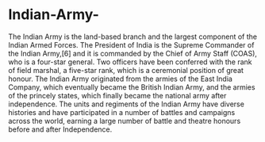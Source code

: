 # Indian-Army-
The Indian Army is the land-based branch and the largest component of the Indian Armed Forces. The President of India is the Supreme Commander of the Indian Army,[6] and it is commanded by the Chief of Army Staff (COAS), who is a four-star general. Two officers have been conferred with the rank of field marshal, a five-star rank, which is a ceremonial position of great honour. The Indian Army originated from the armies of the East India Company, which eventually became the British Indian Army, and the armies of the princely states, which finally became the national army after independence. The units and regiments of the Indian Army have diverse histories and have participated in a number of battles and campaigns across the world, earning a large number of battle and theatre honours before and after Independence.
